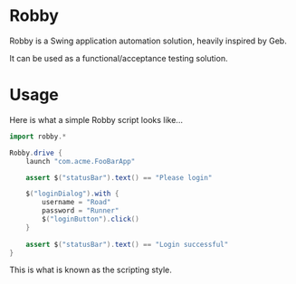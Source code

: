 Robby
=====

Robby is a Swing application automation solution, heavily inspired by Geb.

It can be used as a functional/acceptance testing solution.

Usage
=====

Here is what a simple Robby script looks like...

```groovy
import robby.*

Robby.drive {
    launch "com.acme.FooBarApp"

    assert $("statusBar").text() == "Please login"

    $("loginDialog").with {
        username = "Road"
        password = "Runner"
        $("loginButton").click()
    }
    
    assert $("statusBar").text() == "Login successful"
}
```

This is what is known as the scripting style.
